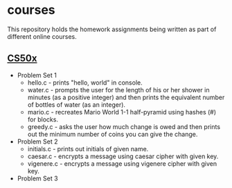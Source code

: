 # courses

This repository holds the homework assignments being written as part of different online courses.

## [CS50x](https://www.edx.org/course/introduction-computer-science-harvardx-cs50x)
* Problem Set 1
  * hello.c - prints "hello, world" in console.
  * water.c - prompts the user for the length of his or her shower in minutes (as a positive integer) and then prints the equivalent number of bottles of water (as an integer).
  * mario.c - recreates Mario World 1-1 half-pyramid using hashes (#) for blocks.
  * greedy.c - asks the user how much change is owed and then prints out the minimum number of coins you can give the change.
* Problem Set 2
  * initials.c - prints out initials of given name.
  * caesar.c - encrypts a message using caesar cipher with given key.
  * vigenere.c - encrypts a message using vigenere cipher with given key.
* Problem Set 3
